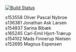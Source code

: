 [![Build Status](https://travis-ci.org/Hold45/CDIO_del_2.svg?branch=master)](https://travis-ci.org/Hold45/CDIO_del_2)

s153558	Oliver Pascal Nybroe <br>
s136381	Jonathan Ask Larsen <br>
s154837	Sarina Bibæk <br>
s165245	Carl-Emil Hjort-Trærup <br>
s154102	Mads Finnerup Nielsen <br>
s152695	Magnus Espensen <br>
